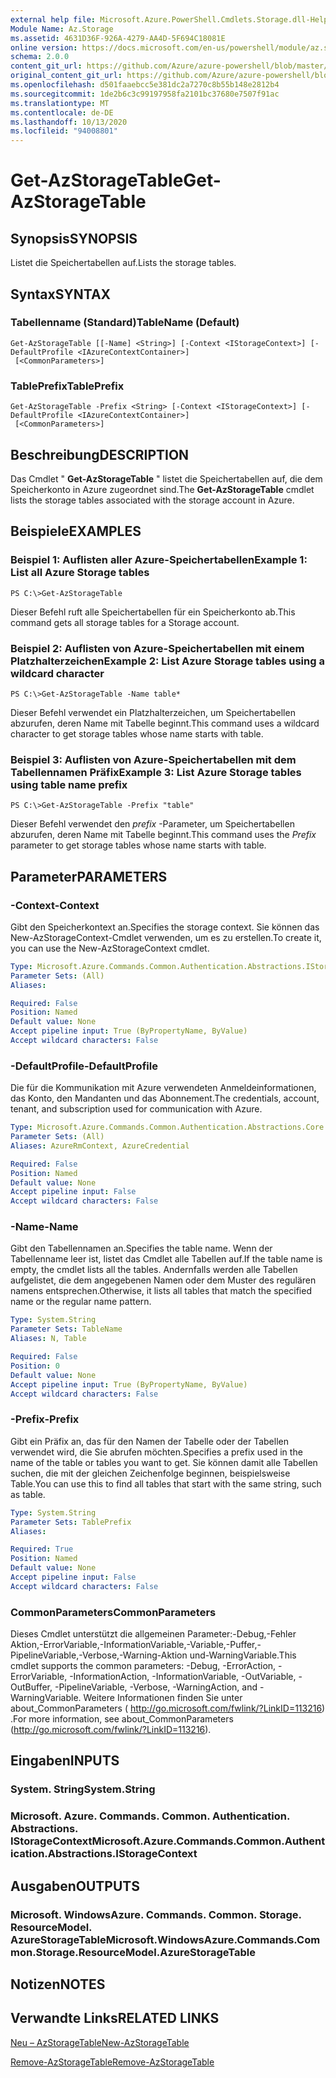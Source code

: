 ```yaml
---
external help file: Microsoft.Azure.PowerShell.Cmdlets.Storage.dll-Help.xml
Module Name: Az.Storage
ms.assetid: 4631D36F-926A-4279-AA4D-5F694C18081E
online version: https://docs.microsoft.com/en-us/powershell/module/az.storage/get-azstoragetable
schema: 2.0.0
content_git_url: https://github.com/Azure/azure-powershell/blob/master/src/Storage/Storage.Management/help/Get-AzStorageTable.md
original_content_git_url: https://github.com/Azure/azure-powershell/blob/master/src/Storage/Storage.Management/help/Get-AzStorageTable.md
ms.openlocfilehash: d501faaebcc5e381dc2a7270c8b55b148e2812b4
ms.sourcegitcommit: 1de2b6c3c99197958fa2101bc37680e7507f91ac
ms.translationtype: MT
ms.contentlocale: de-DE
ms.lasthandoff: 10/13/2020
ms.locfileid: "94008801"
---
```

# <span data-ttu-id="3b1dc-101">Get-AzStorageTable</span><span class="sxs-lookup"><span data-stu-id="3b1dc-101">Get-AzStorageTable</span></span>

## <span data-ttu-id="3b1dc-102">Synopsis</span><span class="sxs-lookup"><span data-stu-id="3b1dc-102">SYNOPSIS</span></span>
<span data-ttu-id="3b1dc-103">Listet die Speichertabellen auf.</span><span class="sxs-lookup"><span data-stu-id="3b1dc-103">Lists the storage tables.</span></span>

## <span data-ttu-id="3b1dc-104">Syntax</span><span class="sxs-lookup"><span data-stu-id="3b1dc-104">SYNTAX</span></span>

### <span data-ttu-id="3b1dc-105">Tabellenname (Standard)</span><span class="sxs-lookup"><span data-stu-id="3b1dc-105">TableName (Default)</span></span>
```
Get-AzStorageTable [[-Name] <String>] [-Context <IStorageContext>] [-DefaultProfile <IAzureContextContainer>]
 [<CommonParameters>]
```

### <span data-ttu-id="3b1dc-106">TablePrefix</span><span class="sxs-lookup"><span data-stu-id="3b1dc-106">TablePrefix</span></span>
```
Get-AzStorageTable -Prefix <String> [-Context <IStorageContext>] [-DefaultProfile <IAzureContextContainer>]
 [<CommonParameters>]
```

## <span data-ttu-id="3b1dc-107">Beschreibung</span><span class="sxs-lookup"><span data-stu-id="3b1dc-107">DESCRIPTION</span></span>
<span data-ttu-id="3b1dc-108">Das Cmdlet " **Get-AzStorageTable** " listet die Speichertabellen auf, die dem Speicherkonto in Azure zugeordnet sind.</span><span class="sxs-lookup"><span data-stu-id="3b1dc-108">The **Get-AzStorageTable** cmdlet lists the storage tables associated with the storage account in Azure.</span></span>

## <span data-ttu-id="3b1dc-109">Beispiele</span><span class="sxs-lookup"><span data-stu-id="3b1dc-109">EXAMPLES</span></span>

### <span data-ttu-id="3b1dc-110">Beispiel 1: Auflisten aller Azure-Speichertabellen</span><span class="sxs-lookup"><span data-stu-id="3b1dc-110">Example 1: List all Azure Storage tables</span></span>
```
PS C:\>Get-AzStorageTable
```

<span data-ttu-id="3b1dc-111">Dieser Befehl ruft alle Speichertabellen für ein Speicherkonto ab.</span><span class="sxs-lookup"><span data-stu-id="3b1dc-111">This command gets all storage tables for a Storage account.</span></span>

### <span data-ttu-id="3b1dc-112">Beispiel 2: Auflisten von Azure-Speichertabellen mit einem Platzhalterzeichen</span><span class="sxs-lookup"><span data-stu-id="3b1dc-112">Example 2: List Azure Storage tables using a wildcard character</span></span>
```
PS C:\>Get-AzStorageTable -Name table*
```

<span data-ttu-id="3b1dc-113">Dieser Befehl verwendet ein Platzhalterzeichen, um Speichertabellen abzurufen, deren Name mit Tabelle beginnt.</span><span class="sxs-lookup"><span data-stu-id="3b1dc-113">This command uses a wildcard character to get storage tables whose name starts with table.</span></span>

### <span data-ttu-id="3b1dc-114">Beispiel 3: Auflisten von Azure-Speichertabellen mit dem Tabellennamen Präfix</span><span class="sxs-lookup"><span data-stu-id="3b1dc-114">Example 3: List Azure Storage tables using table name prefix</span></span>
```
PS C:\>Get-AzStorageTable -Prefix "table"
```

<span data-ttu-id="3b1dc-115">Dieser Befehl verwendet den *prefix* -Parameter, um Speichertabellen abzurufen, deren Name mit Tabelle beginnt.</span><span class="sxs-lookup"><span data-stu-id="3b1dc-115">This command uses the *Prefix* parameter to get storage tables whose name starts with table.</span></span>

## <span data-ttu-id="3b1dc-116">Parameter</span><span class="sxs-lookup"><span data-stu-id="3b1dc-116">PARAMETERS</span></span>

### <span data-ttu-id="3b1dc-117">-Context</span><span class="sxs-lookup"><span data-stu-id="3b1dc-117">-Context</span></span>
<span data-ttu-id="3b1dc-118">Gibt den Speicherkontext an.</span><span class="sxs-lookup"><span data-stu-id="3b1dc-118">Specifies the storage context.</span></span>
<span data-ttu-id="3b1dc-119">Sie können das New-AzStorageContext-Cmdlet verwenden, um es zu erstellen.</span><span class="sxs-lookup"><span data-stu-id="3b1dc-119">To create it, you can use the New-AzStorageContext cmdlet.</span></span>

```yaml
Type: Microsoft.Azure.Commands.Common.Authentication.Abstractions.IStorageContext
Parameter Sets: (All)
Aliases:

Required: False
Position: Named
Default value: None
Accept pipeline input: True (ByPropertyName, ByValue)
Accept wildcard characters: False
```

### <span data-ttu-id="3b1dc-120">-DefaultProfile</span><span class="sxs-lookup"><span data-stu-id="3b1dc-120">-DefaultProfile</span></span>
<span data-ttu-id="3b1dc-121">Die für die Kommunikation mit Azure verwendeten Anmeldeinformationen, das Konto, den Mandanten und das Abonnement.</span><span class="sxs-lookup"><span data-stu-id="3b1dc-121">The credentials, account, tenant, and subscription used for communication with Azure.</span></span>

```yaml
Type: Microsoft.Azure.Commands.Common.Authentication.Abstractions.Core.IAzureContextContainer
Parameter Sets: (All)
Aliases: AzureRmContext, AzureCredential

Required: False
Position: Named
Default value: None
Accept pipeline input: False
Accept wildcard characters: False
```

### <span data-ttu-id="3b1dc-122">-Name</span><span class="sxs-lookup"><span data-stu-id="3b1dc-122">-Name</span></span>
<span data-ttu-id="3b1dc-123">Gibt den Tabellennamen an.</span><span class="sxs-lookup"><span data-stu-id="3b1dc-123">Specifies the table name.</span></span>
<span data-ttu-id="3b1dc-124">Wenn der Tabellenname leer ist, listet das Cmdlet alle Tabellen auf.</span><span class="sxs-lookup"><span data-stu-id="3b1dc-124">If the table name is empty, the cmdlet lists all the tables.</span></span>
<span data-ttu-id="3b1dc-125">Andernfalls werden alle Tabellen aufgelistet, die dem angegebenen Namen oder dem Muster des regulären namens entsprechen.</span><span class="sxs-lookup"><span data-stu-id="3b1dc-125">Otherwise, it lists all tables that match the specified name or the regular name pattern.</span></span>

```yaml
Type: System.String
Parameter Sets: TableName
Aliases: N, Table

Required: False
Position: 0
Default value: None
Accept pipeline input: True (ByPropertyName, ByValue)
Accept wildcard characters: False
```

### <span data-ttu-id="3b1dc-126">-Prefix</span><span class="sxs-lookup"><span data-stu-id="3b1dc-126">-Prefix</span></span>
<span data-ttu-id="3b1dc-127">Gibt ein Präfix an, das für den Namen der Tabelle oder der Tabellen verwendet wird, die Sie abrufen möchten.</span><span class="sxs-lookup"><span data-stu-id="3b1dc-127">Specifies a prefix used in the name of the table or tables you want to get.</span></span>
<span data-ttu-id="3b1dc-128">Sie können damit alle Tabellen suchen, die mit der gleichen Zeichenfolge beginnen, beispielsweise Table.</span><span class="sxs-lookup"><span data-stu-id="3b1dc-128">You can use this to find all tables that start with the same string, such as table.</span></span>

```yaml
Type: System.String
Parameter Sets: TablePrefix
Aliases:

Required: True
Position: Named
Default value: None
Accept pipeline input: False
Accept wildcard characters: False
```

### <span data-ttu-id="3b1dc-129">CommonParameters</span><span class="sxs-lookup"><span data-stu-id="3b1dc-129">CommonParameters</span></span>
<span data-ttu-id="3b1dc-130">Dieses Cmdlet unterstützt die allgemeinen Parameter:-Debug,-Fehler Aktion,-ErrorVariable,-InformationVariable,-Variable,-Puffer,-PipelineVariable,-Verbose,-Warning-Aktion und-WarningVariable.</span><span class="sxs-lookup"><span data-stu-id="3b1dc-130">This cmdlet supports the common parameters: -Debug, -ErrorAction, -ErrorVariable, -InformationAction, -InformationVariable, -OutVariable, -OutBuffer, -PipelineVariable, -Verbose, -WarningAction, and -WarningVariable.</span></span> <span data-ttu-id="3b1dc-131">Weitere Informationen finden Sie unter about_CommonParameters ( http://go.microsoft.com/fwlink/?LinkID=113216) .</span><span class="sxs-lookup"><span data-stu-id="3b1dc-131">For more information, see about_CommonParameters (http://go.microsoft.com/fwlink/?LinkID=113216).</span></span>

## <span data-ttu-id="3b1dc-132">Eingaben</span><span class="sxs-lookup"><span data-stu-id="3b1dc-132">INPUTS</span></span>

### <span data-ttu-id="3b1dc-133">System. String</span><span class="sxs-lookup"><span data-stu-id="3b1dc-133">System.String</span></span>

### <span data-ttu-id="3b1dc-134">Microsoft. Azure. Commands. Common. Authentication. Abstractions. IStorageContext</span><span class="sxs-lookup"><span data-stu-id="3b1dc-134">Microsoft.Azure.Commands.Common.Authentication.Abstractions.IStorageContext</span></span>

## <span data-ttu-id="3b1dc-135">Ausgaben</span><span class="sxs-lookup"><span data-stu-id="3b1dc-135">OUTPUTS</span></span>

### <span data-ttu-id="3b1dc-136">Microsoft. WindowsAzure. Commands. Common. Storage. ResourceModel. AzureStorageTable</span><span class="sxs-lookup"><span data-stu-id="3b1dc-136">Microsoft.WindowsAzure.Commands.Common.Storage.ResourceModel.AzureStorageTable</span></span>

## <span data-ttu-id="3b1dc-137">Notizen</span><span class="sxs-lookup"><span data-stu-id="3b1dc-137">NOTES</span></span>

## <span data-ttu-id="3b1dc-138">Verwandte Links</span><span class="sxs-lookup"><span data-stu-id="3b1dc-138">RELATED LINKS</span></span>

[<span data-ttu-id="3b1dc-139">Neu – AzStorageTable</span><span class="sxs-lookup"><span data-stu-id="3b1dc-139">New-AzStorageTable</span></span>](./New-AzStorageTable.md)

[<span data-ttu-id="3b1dc-140">Remove-AzStorageTable</span><span class="sxs-lookup"><span data-stu-id="3b1dc-140">Remove-AzStorageTable</span></span>](./Remove-AzStorageTable.md)


